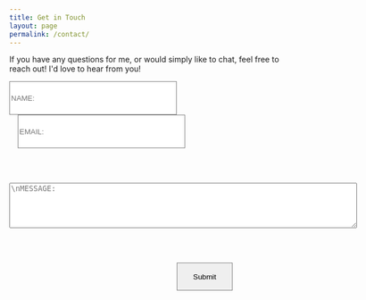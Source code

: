 ```yaml
---
title: Get in Touch
layout: page
permalink: /contact/
---
```


If you have any questions for me, or would simply like to chat, feel free to reach out! I'd love to hear from you!

<form action="https://formspree.io/mwknddww" method="POST">
  <label>
    <input
      type="text"
      name="name"
      style="margin-right: 15px; width: 300px; height: 60px; border: 1px solid gray;"
      placeholder="NAME:"
      required>
  </label>

  <label>
    <input
      type="text"
      name="email"
      style="margin-left: 15px; width: 300px; height: 60px; border: 1px solid gray;"
      placeholder="EMAIL:"
      required>
  </label>

  <br><br>

  <label>
    <textarea name="message" rows="5" cols="75" placeholder="\nMESSAGE:"></textarea>
  </label>

  <br><br>

  <!-- your other form fields go here -->

  <button
    type="submit"
    style="margin-left: 300px; width: 100px; height: 50px; border: 1px solid gray;">
    Submit
  </button>
</form>
